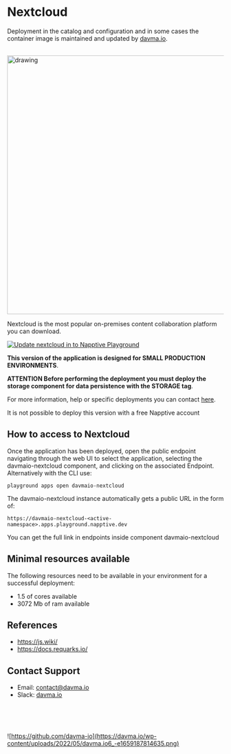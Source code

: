 # Nextcloud

Deployment in the catalog and configuration and in some cases the container image is maintained and updated by [davma.io](mailto:contact@davma.io).

</br>

<img src="https://nextcloud.com/media/Nextcloud_Hub_background.png" alt="drawing" width="600"/>

Nextcloud is the most popular on-premises content collaboration platform you can download.

[![Update nextcloud in to Napptive Playground](https://github.com/davma-io-templates/napptive-template/actions/workflows/nextcloud-actions.yml/badge.svg)](https://github.com/davma-io-templates/napptive-template/actions/workflows/nextcloud-actions.yml)

 __This version of the application is designed for SMALL PRODUCTION ENVIRONMENTS__.  

__ATTENTION Before performing the deployment you must deploy the storage component for data persistence with the STORAGE tag__. 

For more information, help or specific deployments you can contact [here](mailto:contact@davma.io).

It is not possible to deploy this version with a free Napptive account

## How to access to Nextcloud

Once the application has been deployed, open the public endpoint navigating through the web UI to select the application, selecting the davmaio-nextcloud component, and clicking on the associated Endpoint. Alternatively with the CLI use:

```
playground apps open davmaio-nextcloud
```

The davmaio-nextcloud instance automatically gets a public URL in the form of:

```
https://davmaio-nextcloud-<active-namespace>.apps.playground.napptive.dev
```

You can get the full link in endpoints inside component davmaio-nextcloud

## Minimal resources available
The following resources need to be available in your environment for a successful deployment:
- 1.5 of cores available
- 3072 Mb of ram available

## References
* https://js.wiki/
* https://docs.requarks.io/

## Contact Support

- Email: [contact@davma.io](mailto:contact@davma.io)
- Slack: [davma.io](https://join.slack.com/t/davmaioespacio/shared_invite/zt-1ad2hnzn6-DdMBvCaOPozfVAHhzvlSVQ)

</br>
</br>
</br>

![https://github.com/davma-io](https://davma.io/wp-content/uploads/2022/05/davma.io6_-e1659187814635.png)
</br>
</br>
</br>